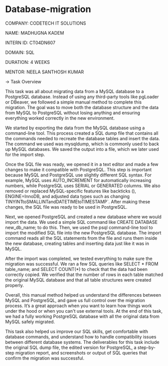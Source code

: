 # Database-migration

COMPANY: CODETECH IT SOLUTIONS

NAME: MADHUGNA KADEM

INTERN ID: CT04DN607

DOMAIN: SQL

DURATION: 4 WEEKS

MENTOR: NEELA SANTHOSH KUMAR

-> Task Overview

This task was all about migrating data from a MySQL database to a PostgreSQL database. Instead of using any third-party tools like pgLoader or DBeaver, we followed a simple manual method to complete this migration. The goal was to move both the database structure and the data from MySQL to PostgreSQL without losing anything and ensuring everything worked correctly in the new environment.

We started by exporting the data from the MySQL database using a command-line tool. This process created a SQL dump file that contains all the commands needed to recreate the database tables and insert the data. The command we used was mysqldump, which is commonly used to back up MySQL databases. We saved the output into a file, which we later used for the import step.

Once the SQL file was ready, we opened it in a text editor and made a few changes to make it compatible with PostgreSQL. This step is important because MySQL and PostgreSQL use slightly different SQL syntax. For example, MySQL uses AUTO_INCREMENT for automatically increasing numbers, while PostgreSQL uses SERIAL or GENERATED columns. We also removed or replaced MySQL-specific features like backticks (), ENGINE=InnoDB, and adjusted data types such as changing TINYINTtoSMALLINTandDATETIMEtoTIMESTAMP`. After making these changes, the SQL file was ready to be used in PostgreSQL.

Next, we opened PostgreSQL and created a new database where we would import the data. We used a simple SQL command like CREATE DATABASE new_db_name; to do this. Then, we used the psql command-line tool to import the modified SQL file into the new PostgreSQL database. The import command reads all the SQL statements from the file and runs them inside the new database, creating tables and inserting data just like it was in MySQL.

After the import was completed, we tested everything to make sure the migration was successful. We ran a few SQL queries like SELECT * FROM table_name; and SELECT COUNT(*) to check that the data had been correctly copied. We verified that the number of rows in each table matched the original MySQL database and that all table structures were created properly.

Overall, this manual method helped us understand the differences between MySQL and PostgreSQL, and gave us full control over the migration process. It’s a great approach when you want to learn how things work under the hood or when you can't use external tools. At the end of this task, we had a fully working PostgreSQL database with all the original data from MySQL safely migrated.

This task also helped us improve our SQL skills, get comfortable with database commands, and understand how to handle compatibility issues between different database systems. The deliverables for this task include the original SQL dump file, the edited version for PostgreSQL, a step-by-step migration report, and screenshots or output of SQL queries that confirm the migration was successful.
